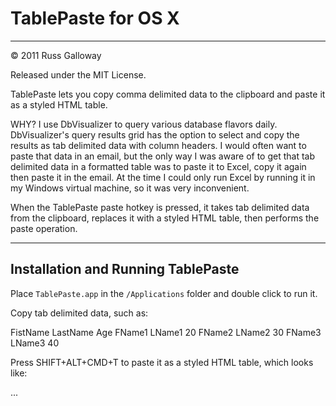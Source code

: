 # TablePaste for OS X

---

© 2011 Russ Galloway

Released under the MIT License.

TablePaste lets you copy comma delimited data to the clipboard and paste it as a styled HTML table.

WHY?  I use DbVisualizer to query various database flavors daily.  DbVisualizer's query results grid has the option to select and copy the results as tab delimited data with column headers.   I would often want to paste that data in an email, but the only way I was aware of to get that tab delimited data in a formatted table was to paste it to Excel, copy it again then paste it in the email.  At the time I could only run Excel by running it in my Windows virtual machine, so it was very inconvenient.

When the TablePaste paste hotkey is pressed, it takes tab delimited data from the clipboard, replaces it with a styled HTML table, then performs the paste operation.

---

## Installation and Running TablePaste

Place `TablePaste.app` in the `/Applications` folder and double click to run it.

Copy tab delimited data, such as:

FistName  LastName  Age
FName1  LName1  20
FName2  LName2  30
FName3  LName3  40

Press SHIFT+ALT+CMD+T to paste it as a styled HTML table, which looks like:

...